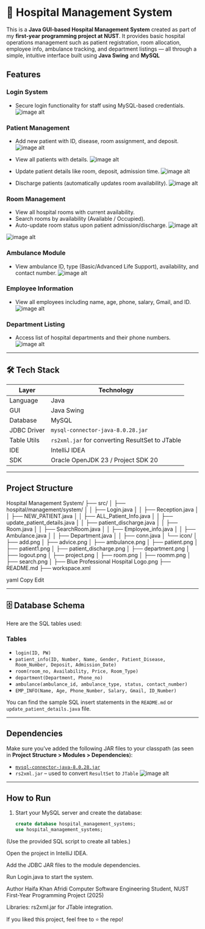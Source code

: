 # 🏥 Hospital Management System

This is a **Java GUI-based Hospital Management System** created as part of my **first-year programming project at NUST**. It provides basic hospital operations management such as patient registration, room allocation, employee info, ambulance tracking, and department listings — all through a simple, intuitive interface built using **Java Swing** and **MySQL**



##  Features

###  Login System
- Secure login functionality for staff using MySQL-based credentials.
![image alt](https://github.com/haifao-ok/hospital-management-system/blob/main/assets/login.png?raw=true)

###  Patient Management
- Add new patient with ID, disease, room assignment, and deposit.
![image alt](https://github.com/haifao-ok/hospital-management-system/blob/main/assets/new%20patient%20form.png?raw=true)

- View all patients with details.
![image alt](https://github.com/haifao-ok/hospital-management-system/blob/main/assets/patient%20details.png?raw=true)

- Update patient details like room, deposit, admission time.
![image alt](https://github.com/haifao-ok/hospital-management-system/blob/main/assets/update%20patient%20details.png?raw=true)

- Discharge patients (automatically updates room availability).
  ![image alt](https://github.com/haifao-ok/hospital-management-system/blob/main/assets/checkout.png?raw=true)

###  Room Management
- View all hospital rooms with current availability.
- Search rooms by availability (Available / Occupied).
- Auto-update room status upon patient admission/discharge.
 ![image alt](https://github.com/haifao-ok/hospital-management-system/blob/main/assets/search%20room.png?raw=true)

 ![image alt](https://github.com/haifao-ok/hospital-management-system/blob/main/assets/room%20info.png?raw=true)

###  Ambulance Module
- View ambulance ID, type (Basic/Advanced Life Support), availability, and contact number.
  ![image alt](https://github.com/haifao-ok/hospital-management-system/blob/main/assets/ambulance.png?raw=true)

###  Employee Information
- View all employees including name, age, phone, salary, Gmail, and ID.
 ![image alt](https://github.com/haifao-ok/hospital-management-system/blob/main/assets/employee%20info.png?raw=true)

###  Department Listing
- Access list of hospital departments and their phone numbers.
 ![image alt](https://github.com/haifao-ok/hospital-management-system/blob/main/assets/departments.png?raw=true)
---

## 🛠 Tech Stack

| Layer       | Technology                                |
|-------------|--------------------------------------------|
| Language    | Java                                       |
| GUI         | Java Swing                                 |
| Database    | MySQL                                      |
| JDBC Driver | `mysql-connector-java-8.0.28.jar`          |
| Table Utils | `rs2xml.jar` for converting ResultSet to JTable |
| IDE         | IntelliJ IDEA                              |
| SDK         | Oracle OpenJDK 23 / Project SDK 20         |

---

##  Project Structure

Hospital Management System/
├── src/
│ ├── hospital/management/system/
│ │ ├── Login.java
│ │ ├── Reception.java
│ │ ├── NEW_PATIENT.java
│ │ ├── ALL_Patient_Info.java
│ │ ├── update_patient_details.java
│ │ ├── patient_discharge.java
│ │ ├── Room.java
│ │ ├── SearchRoom.java
│ │ ├── Employee_info.java
│ │ ├── Ambulance.java
│ │ ├── Department.java
│ │ ├── conn.java
│ └── icon/
│ ├── add.png
│ ├── advice.png
│ ├── ambulance.png
│ ├── patient.png
│ ├── patient1.png
│ ├── patient_discharge.png
│ ├── department.png
│ ├── logout.png
│ ├── project.png
│ ├── room.png
│ ├── roomm.png
│ ├── search.png
│ ├── Blue Professional Hospital Logo.png
├── README.md
├── workspace.xml

yaml
Copy
Edit

---

## 🗄 Database Schema

Here are the SQL tables used:

###  Tables
- `login(ID, PW)`
- `patient_info(ID, Number, Name, Gender, Patient_Disease, Room_Number, Deposit, Admission_Date)`
- `room(room_no, Availability, Price, Room_Type)`
- `department(Department, Phone_no)`
- `ambulance(ambulance_id, ambulance_type, status, contact_number)`
- `EMP_INFO(Name, Age, Phone_Number, Salary, Gmail, ID_Number)`

You can find the sample SQL insert statements in the `README.md` or `update_patient_details.java` file.

---

##  Dependencies

Make sure you’ve added the following JAR files to your classpath (as seen in **Project Structure > Modules > Dependencies**):

- [`mysql-connector-java-8.0.28.jar`](https://dev.mysql.com/downloads/connector/j/)
- `rs2xml.jar` – used to convert `ResultSet` to `JTable`
![image alt](https://github.com/haifao-ok/hospital-management-system/blob/main/assets/project_structure.png?raw=true)
---

##  How to Run

1. Start your MySQL server and create the database:
   ```sql
   create database hospital_management_systems;
   use hospital_management_systems;
(Use the provided SQL script to create all tables.)

Open the project in IntelliJ IDEA.

Add the JDBC JAR files to the module dependencies.

Run Login.java to start the system.

Author
Haifa Khan Afridi
Computer Software Engineering Student, NUST
First-Year Programming Project (2025)


Libraries: rs2xml.jar for JTable integration.

If you liked this project, feel free to ⭐ the repo!
